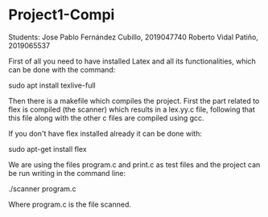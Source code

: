 # Project1-Compi
Students:
Jose Pablo Fernández Cubillo, 2019047740
Roberto Vidal Patiño, 2019065537

First of all you need to have installed Latex
and all its functionalities, which can be done
with the command:

sudo apt install texlive-full

Then there is a makefile which compiles the project.
First the part related to flex is compiled (the scanner)
which results in a lex.yy.c file, following that this file
along with the other c files are compiled using gcc.

If you don't have flex installed already it can be done
with:

sudo apt-get install flex

We are using the files program.c and print.c as test
files and the project can be run writing in the command line:

./scanner program.c

Where program.c is the file scanned.